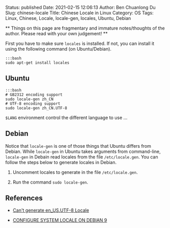 Status: published
Date: 2021-02-15 12:06:13
Author: Ben Chuanlong Du
Slug: chinese-locale
Title: Chinese Locale in Linux
Category: OS
Tags: Linux, Chinese, Locale, locale-gen, locales, Ubuntu, Debian

**
Things on this page are
fragmentary and immature notes/thoughts of the author.
Please read with your own judgement!
**

First you have to make sure `locales` is installed.
If not,
you can install it using the following command (on Ubuntu/Debian).

    :::bash
    sudo apt-get install locales

## Ubuntu

    :::bash
    # GB2312 encoding support
    sudo locale-gen zh_CN
    # UTF-8 encoding support
    sudo locale-gen zh_CN.UTF-8

`$LANG` environment control the different language to use ...

## Debian

Notice that `locale-gen` is one of those things that Ubuntu differs from Debian.
While `locale-gen` in Ubuntu takes arguments from command-line,
`locale-gen` in Debain read locales from the file `/etc/locale.gen`.
You can follow the steps below to generate locales in Debian.

1. Uncomment locales to generate in the file `/etc/locale.gen`.

2. Run the command `sudo locale-gen`.

## References

- [Can't generate en_US.UTF-8 Locale](https://unix.stackexchange.com/questions/246846/cant-generate-en-us-utf-8-locale)

- [CONFIGURE SYSTEM LOCALE ON DEBIAN 9](https://blog.here-host.com/configure-system-locale-debian-9/)
